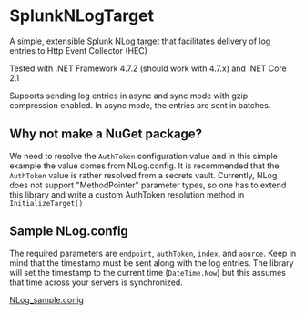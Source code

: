 # SplunkNLogTarget
A simple, extensible Splunk NLog target that facilitates delivery of log entries to Http Event Collector (HEC)  

Tested with .NET Framework 4.7.2 (should work with 4.7.x) and .NET Core 2.1  

Supports sending log entries in async and sync mode with gzip compression enabled. In async mode, the entries are sent in batches.

## Why not make a NuGet package?

We need to resolve the `AuthToken` configuration value and in this simple example the value comes from NLog.config. It is recommended that the `AuthToken` value is rather resolved from a secrets vault. Currently, NLog does not support "MethodPointer" parameter types, so one has to extend this library and write a custom AuthToken resolution method in `InitializeTarget()`

## Sample NLog.config

The required parameters are `endpoint`, `authToken`, `index`, and `aource`. Keep in mind that the timestamp must be sent along with the log entries. The library will set the timestamp to the current time (`DateTime.Now`) but this assumes that time across your servers is synchronized. 

[NLog_sample.conig](blob/master/SplunkNLogTarget/NLog_sample.config)
